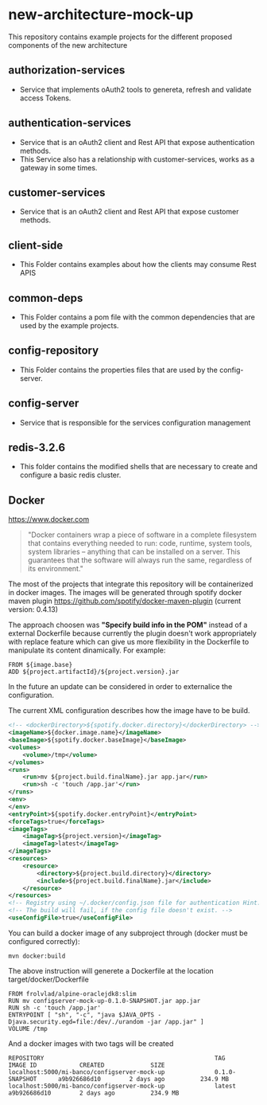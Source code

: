 # new-architecture-mock-up

This repository contains example projects for the different proposed components of the new architecture


## authorization-services

* Service that implements oAuth2 tools to genereta, refresh and validate access Tokens.

## authentication-services

* Service that is an oAuth2 client and  Rest API that expose authentication methods. 
* This Service also has a relationship with customer-services, works as a gateway in some times.

## customer-services

* Service that is an oAuth2 client and  Rest API that expose customer methods. 

## client-side

* This Folder contains examples about how the clients may consume Rest APIS

## common-deps

* This Folder contains a pom file with the common dependencies that are used by the example projects.

## config-repository

* This Folder contains the properties files that are used by the config-server.

## config-server

* Service that is responsible for the services configuration management

## redis-3.2.6

* This folder contains the modified shells that are necessary to create and configure a basic redis cluster.


## Docker
https://www.docker.com
>"Docker containers wrap a piece of software in a complete filesystem that contains everything needed to run: code, runtime, system tools, system libraries – anything that can be installed on a server. This guarantees that the software will always run the same, regardless of its environment."

The most of the projects that integrate this repository will be containerized in docker images. The images will be generated through spotify docker maven plugin https://github.com/spotify/docker-maven-plugin (current version: 0.4.13)

The approach choosen was **"Specify build info in the POM"** instead of a external Dockerfile because currently the plugin doesn't work appropriately with replace feature which can give us more flexibility in the Dockerfile to manipulate its content dinamically.
For example:
```docker
FROM ${image.base}
ADD ${project.artifactId}/${project.version}.jar
```
In the future an update can be considered in order to externalice the configuration.

The current XML configuration describes how the image have to be build.
```xml
<!-- <dockerDirectory>${spotify.docker.directory}</dockerDirectory> -->
<imageName>${docker.image.name}</imageName>
<baseImage>${spotify.docker.baseImage}</baseImage>
<volumes>
	<volume>/tmp</volume>
</volumes>
<runs>
	<run>mv ${project.build.finalName}.jar app.jar</run>
	<run>sh -c 'touch /app.jar'</run>
</runs>
<env>
</env>
<entryPoint>${spotify.docker.entryPoint}</entryPoint>
<forceTags>true</forceTags>
<imageTags>
	<imageTag>${project.version}</imageTag>
	<imageTag>latest</imageTag>
</imageTags>
<resources>
	<resource>
		<directory>${project.build.directory}</directory>
		<include>${project.build.finalName}.jar</include>
	</resource>
</resources>
<!-- Registry using ~/.docker/config.json file for authentication Hint: -->
<!-- The build will fail, if the config file doesn't exist. -->
<useConfigFile>true</useConfigFile>
```

You can build a docker image of any subproject through (docker must be configured correctly):
```ssh
mvn docker:build
```
The above instruction will generete a Dockerfile at the location target/docker/Dockerfile
```
FROM frolvlad/alpine-oraclejdk8:slim
RUN mv configserver-mock-up-0.1.0-SNAPSHOT.jar app.jar
RUN sh -c 'touch /app.jar'
ENTRYPOINT [ "sh", "-c", "java $JAVA_OPTS -Djava.security.egd=file:/dev/./urandom -jar /app.jar" ]
VOLUME /tmp
```
And a docker images with two tags will be created
```
REPOSITORY                                                TAG                 IMAGE ID            CREATED             SIZE
localhost:5000/mi-banco/configserver-mock-up              0.1.0-SNAPSHOT      a9b926686d10        2 days ago          234.9 MB
localhost:5000/mi-banco/configserver-mock-up              latest              a9b926686d10        2 days ago          234.9 MB
```